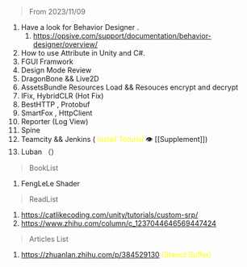 >From 2023/11/09

1. Have a look for Behavior Designer .
	1. https://opsive.com/support/documentation/behavior-designer/overview/
2. How to use Attribute in Unity and C#.
3. FGUI Framwork
4. Design Mode Review 
5. DragonBone  && Live2D 
6. AssetsBundle Resources Load  &&  Resouces  encrypt and decrypt
7. IFix, HybridCLR (Hot Fix)
8. BestHTTP , Protobuf
9. SmartFox , HttpClient
10. Reporter (Log View)
11. Spine
12. Teamcity   &&   Jenkins  ( <span style="color:yellow;">Install Toturial</span> 👁 [[Supplement]])
13. Luban （）

>BookList
1. FengLeLe Shader 

>ReadList
1. https://catlikecoding.com/unity/tutorials/custom-srp/
2. https://www.zhihu.com/column/c_1237044646569447424


>Articles  List
1. https://zhuanlan.zhihu.com/p/384529130  <span style="color:yellow;">(Stencil Buffer)</span>